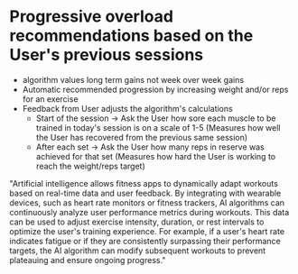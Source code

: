 # Progressive overload recommendations based on the User's previous sessions

- algorithm values long term gains not week over week gains
- Automatic recommended progression by increasing weight and/or reps for an exercise
- Feedback from User adjusts the algorithm's calculations
    -  Start of the session -> Ask the User how sore each muscle to be trained in today's session is on a scale of 1-5 (Measures how well the User has recovered from the previous same session)
    -  After each set -> Ask the User how many reps in reserve was achieved for that set (Measures how hard the User is working to reach the weight/reps target)

"Artificial intelligence allows fitness apps to dynamically adapt workouts based on real-time data and user feedback. By integrating with wearable devices, such as heart rate monitors or fitness trackers, AI algorithms can continuously analyze user performance metrics during workouts. This data can be used to adjust exercise intensity, duration, or rest intervals to optimize the user's training experience. For example, if a user's heart rate indicates fatigue or if they are consistently surpassing their performance targets, the AI algorithm can modify subsequent workouts to prevent plateauing and ensure ongoing progress."